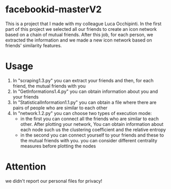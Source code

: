 # facebookid-masterV2

This is a project that I made with my colleague Luca Occhipinti. In the first part of this project we selected all our friends to create an icon network based on a chain of mutual friends. After this job, for each person, we extracted the information and we made a new icon network based on friends' similarity features.

# Usage

1.  In "scraping1.3.py" you can extract your friends and then, for each friend, the mutual friends with you 
2.  In "GetInformations1.4.py" you can obtain information about you and your friends
3.  In "StatisticalInformation1.1.py" you can obtain a file where there are pairs of people who are similar to each other
4.  In "network.1.2.py" you can choose two types of execution mode:
       *  in the first you can connect all the friends who are similar to each other. After plotting your network, You can obtain information about each node such us the clustering coefficient and the relative entropy
       *  in the second you can connect yourself to your friends and these to the mutual friends with you. you can consider different centrality measures before plotting the nodes 

# Attention
we didn't report our personal files for privacy!
